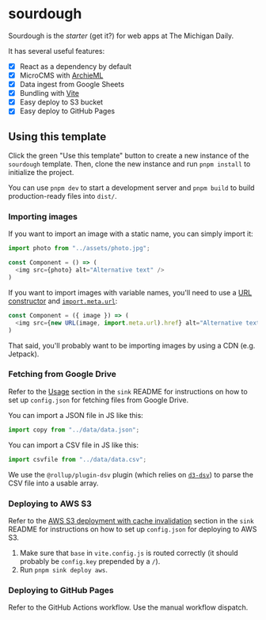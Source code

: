 # sourdough

Sourdough is the _starter_ (get it?) for web apps at The Michigan Daily.

It has several useful features:

- [x] React as a dependency by default
- [x] MicroCMS with [ArchieML](http://archieml.org/)
- [x] Data ingest from Google Sheets
- [x] Bundling with [Vite](https://vitejs.dev/)
- [x] Easy deploy to S3 bucket
- [x] Easy deploy to GitHub Pages

## Using this template

Click the green "Use this template" button to create a new instance of the `sourdough` template. Then, clone the new instance and run `pnpm install` to initialize the project.

You can use `pnpm dev` to start a development server and `pnpm build` to build production-ready files into `dist/`.

### Importing images

If you want to import an image with a static name, you can simply import it:

```javascript
import photo from "../assets/photo.jpg";

const Component = () => (
  <img src={photo} alt="Alternative text" />
)
```

If you want to import images with variable names, you'll need to use a [URL constructor](https://developer.mozilla.org/en-US/docs/Web/API/URL) and [`import.meta.url`](https://developer.mozilla.org/en-US/docs/Web/JavaScript/Reference/Operators/import.meta):

```javascript
const Component = ({ image }) => (
  <img src={new URL(image, import.meta.url).href} alt="Alternative text" />
)
```

That said, you'll probably want to be importing images by using a CDN (e.g. Jetpack).

### Fetching from Google Drive

Refer to the [Usage](https://github.com/MichiganDaily/sink#usage) section in the `sink` README for instructions on how to set up `config.json` for fetching files from Google Drive.

You can import a JSON file in JS like this:

```js
import copy from "../data/data.json";
```

You can import a CSV file in JS like this:

```js
import csvfile from "../data/data.csv";
```

We use the `@rollup/plugin-dsv` plugin (which relies on [`d3-dsv`](https://github.com/d3/d3-dsv)) to parse the CSV file into a usable array.

### Deploying to AWS S3

Refer to the [AWS S3 deployment with cache invalidation](https://github.com/MichiganDaily/sink/tree/main#aws-s3-deployment-with-cache-invalidation) section in the `sink` README for instructions on how to set up `config.json` for deploying to AWS S3.

1. Make sure that `base` in `vite.config.js` is routed correctly (it should probably be `config.key` prepended by a `/`).
2. Run `pnpm sink deploy aws`.

### Deploying to GitHub Pages

Refer to the GitHub Actions workflow. Use the manual workflow dispatch.
